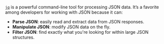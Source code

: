 [`jq`](https://github.com/jqlang/jq) is a powerful command-line tool for processing JSON data. It’s a favorite among developers for working with JSON because it can:

- **Parse JSON**: easily read and extract data from JSON responses.
- **Manipulate JSON**: modify JSON data on the fly.
- **Filter JSON**: find exactly what you're looking for within large JSON structures.